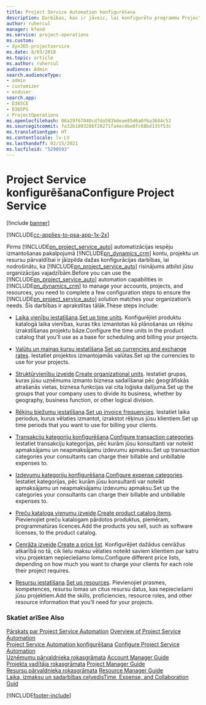 ```yaml
---
title: Project Service Automation konfigurēšana
description: Darbības, kas ir jāveic, lai konfigurētu programmu Project Service
author: ruhercul
manager: kfend
ms.service: project-operations
ms.custom:
- dyn365-projectservice
ms.date: 8/03/2018
ms.topic: article
ms.author: ruhercul
audience: Admin
search.audienceType:
- admin
- customizer
- enduser
search.app:
- D365CE
- D365PS
- ProjectOperations
ms.openlocfilehash: 06a29f67040cd7da583bdeae85d6a0f6a3684c52
ms.sourcegitcommit: fa32b1893286f20271fa4ec4be8fc68bd135f53c
ms.translationtype: HT
ms.contentlocale: lv-LV
ms.lasthandoff: 02/15/2021
ms.locfileid: "5290593"
---
```

# <a name="configure-project-service"></a><span data-ttu-id="b4c75-103">Project Service konfigurēšana</span><span class="sxs-lookup"><span data-stu-id="b4c75-103">Configure Project Service</span></span>

[!include [banner](../includes/psa-now-project-operations.md)]

[!INCLUDE[cc-applies-to-psa-app-1x-2x](../includes/cc-applies-to-psa-app-1x-2x.md)]

<span data-ttu-id="b4c75-104">Pirms [!INCLUDE[pn_project_service_auto](../includes/pn-project-service-auto.md)] automatizācijas iespēju izmantošanas pakalpojumā [!INCLUDE[pn_dynamics_crm](../includes/pn-dynamics-crm.md)] kontu, projektu un resursu pārvaldībai ir jāizpilda dažas konfigurācijas darbības, lai nodrošinātu, ka [!INCLUDE[pn_project_service_auto](../includes/pn-project-service-auto.md)] risinājums atbilst jūsu organizācijas vajadzībām.</span><span class="sxs-lookup"><span data-stu-id="b4c75-104">Before you can use the [!INCLUDE[pn_project_service_auto](../includes/pn-project-service-auto.md)] automation capabilities in [!INCLUDE[pn_dynamics_crm](../includes/pn-dynamics-crm.md)] to manage your accounts, projects, and resources, you need to complete a few configuration steps to ensure the [!INCLUDE[pn_project_service_auto](../includes/pn-project-service-auto.md)] solution matches your organization’s needs.</span></span> <span data-ttu-id="b4c75-105">Šīs darbības ir aprakstītas tālāk.</span><span class="sxs-lookup"><span data-stu-id="b4c75-105">These steps include:</span></span>  
  
-   <span data-ttu-id="b4c75-106">[Laika vienību iestatīšana](../psa/set-up-time-units.md).</span><span class="sxs-lookup"><span data-stu-id="b4c75-106">[Set up time units](../psa/set-up-time-units.md).</span></span> <span data-ttu-id="b4c75-107">Konfigurējiet produktu katalogā laika vienības, kuras tiks izmantotas kā plānošanas un rēķinu izrakstīšanas projektu bāze.</span><span class="sxs-lookup"><span data-stu-id="b4c75-107">Configure the time units in the product catalog that you’ll use as a base for scheduling and billing your projects.</span></span>  
  
-   <span data-ttu-id="b4c75-108">[Valūtu un maiņas kursu iestatīšana](../psa/set-up-currencies-exchange-rates.md).</span><span class="sxs-lookup"><span data-stu-id="b4c75-108">[Set up currencies and exchange rates](../psa/set-up-currencies-exchange-rates.md).</span></span> <span data-ttu-id="b4c75-109">Iestatiet projektos izmantojamās valūtas.</span><span class="sxs-lookup"><span data-stu-id="b4c75-109">Set up the currencies to use for your projects.</span></span>  
  
-   <span data-ttu-id="b4c75-110">[Struktūrvienību izveide](../psa/create-organizational-units.md).</span><span class="sxs-lookup"><span data-stu-id="b4c75-110">[Create organizational units](../psa/create-organizational-units.md).</span></span> <span data-ttu-id="b4c75-111">Iestatiet grupas, kuras jūsu uzņēmums izmanto biznesa sadalīšanai pēc ģeogrāfiskās atrašanās vietas, biznesa funkcijas vai cita loģiska dalījuma.</span><span class="sxs-lookup"><span data-stu-id="b4c75-111">Set up the groups that your company uses to divide its business, whether by geography, business function, or other logical division.</span></span>  
  
-   <span data-ttu-id="b4c75-112">[Rēķinu biežumu iestatīšana](../psa/set-up-invoice-frequencies.md).</span><span class="sxs-lookup"><span data-stu-id="b4c75-112">[Set up invoice frequencies](../psa/set-up-invoice-frequencies.md).</span></span> <span data-ttu-id="b4c75-113">Iestatiet laika periodus, kurus vēlaties izmantot, izrakstot rēķinus jūsu klientiem.</span><span class="sxs-lookup"><span data-stu-id="b4c75-113">Set up time periods that you want to use for billing your clients.</span></span>  
  
-   <span data-ttu-id="b4c75-114">[Transakciju kategoriju konfigurēšana](../psa/configure-transaction-categories.md).</span><span class="sxs-lookup"><span data-stu-id="b4c75-114">[Configure transaction categories](../psa/configure-transaction-categories.md).</span></span> <span data-ttu-id="b4c75-115">Iestatiet transakciju kategorijas, pēc kurām jūsu konsultanti var noteikt apmaksājamu un neapmaksājamu izdevumu apmaksu.</span><span class="sxs-lookup"><span data-stu-id="b4c75-115">Set up transaction categories your consultants can charge their billable and unbillable expenses to.</span></span>  
  
-   <span data-ttu-id="b4c75-116">[Izdevumu kategoriju konfigurēšana](../psa/configure-expense-categories.md).</span><span class="sxs-lookup"><span data-stu-id="b4c75-116">[Configure expense categories](../psa/configure-expense-categories.md).</span></span> <span data-ttu-id="b4c75-117">Iestatiet kategorijas, pēc kurām jūsu konsultanti var noteikt apmaksājamu un neapmaksājamu izdevumu apmaksu.</span><span class="sxs-lookup"><span data-stu-id="b4c75-117">Set up the categories your consultants can charge their billable and unbillable expenses to.</span></span>  
  
-   <span data-ttu-id="b4c75-118">[Preču kataloga vienumu izveide](../psa/create-product-catalog-items.md).</span><span class="sxs-lookup"><span data-stu-id="b4c75-118">[Create product catalog items](../psa/create-product-catalog-items.md).</span></span> <span data-ttu-id="b4c75-119">Pievienojiet preču katalogam pārdotos produktus, piemēram, programmatūras licences.</span><span class="sxs-lookup"><span data-stu-id="b4c75-119">Add the products you sell, such as software licenses, to the product catalog.</span></span>  
  
-   <span data-ttu-id="b4c75-120">[Cenrāža izveide](../psa/create-price-list.md).</span><span class="sxs-lookup"><span data-stu-id="b4c75-120">[Create a price list](../psa/create-price-list.md).</span></span> <span data-ttu-id="b4c75-121">Konfigurējiet dažādus cenrāžus atkarībā no tā, cik lielu maksu vēlaties noteikt saviem klientiem par katru viņu projektam nepieciešamo lomu.</span><span class="sxs-lookup"><span data-stu-id="b4c75-121">Configure different price lists, depending on how much you want to charge your clients for each role their project requires.</span></span>  
  
-   <span data-ttu-id="b4c75-122">[Resursu iestatīšana](../psa/set-up-resources.md).</span><span class="sxs-lookup"><span data-stu-id="b4c75-122">[Set up resources](../psa/set-up-resources.md).</span></span> <span data-ttu-id="b4c75-123">Pievienojiet prasmes, kompetences, resursu lomas un citus resursu datus, kas nepieciešami jūsu projektiem.</span><span class="sxs-lookup"><span data-stu-id="b4c75-123">Add the skills, proficiencies, resource roles, and other resource information that you’ll need for your projects.</span></span>  
  
### <a name="see-also"></a><span data-ttu-id="b4c75-124">Skatiet arī</span><span class="sxs-lookup"><span data-stu-id="b4c75-124">See Also</span></span>  
 <span data-ttu-id="b4c75-125">[Pārskats par Project Service Automation](../psa/overview.md) </span><span class="sxs-lookup"><span data-stu-id="b4c75-125">[Overview of Project Service Automation](../psa/overview.md) </span></span>  
 <span data-ttu-id="b4c75-126">[Project Service Automation konfigurēšana](../psa/configure.md) </span><span class="sxs-lookup"><span data-stu-id="b4c75-126">[Configure Project Service Automation](../psa/configure.md) </span></span>  
 <span data-ttu-id="b4c75-127">[Uzņēmumu pārvaldnieka rokasgrāmata](../psa/account-manager-guide.md) </span><span class="sxs-lookup"><span data-stu-id="b4c75-127">[Account Manager Guide](../psa/account-manager-guide.md) </span></span>  
 <span data-ttu-id="b4c75-128">[Projekta vadītāja rokasgrāmata](../psa/project-manager-guide.md) </span><span class="sxs-lookup"><span data-stu-id="b4c75-128">[Project Manager Guide](../psa/project-manager-guide.md) </span></span>  
 <span data-ttu-id="b4c75-129">[Resursu pārvaldnieka rokasgrāmata](../psa/resource-manager-guide.md) </span><span class="sxs-lookup"><span data-stu-id="b4c75-129">[Resource Manager Guide](../psa/resource-manager-guide.md) </span></span>  
 [<span data-ttu-id="b4c75-130">Laika, izmaksu un sadarbības ceļvedis</span><span class="sxs-lookup"><span data-stu-id="b4c75-130">Time, Expense, and Collaboration Guid</span></span>](../psa/time-expense-collaboration-guide.md)


[!INCLUDE[footer-include](../includes/footer-banner.md)]
